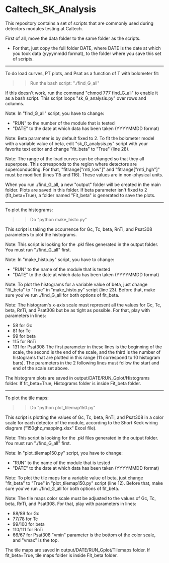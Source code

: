 # Caltech_SK_Analysis
This repository contains a set of scripts that are commonly used during detectors modules testing at Caltech.



First of all, move the data folder to the same folder as the scripts.
- For that, just copy the full folder DATE, where DATE is the date at which you took data (yyyymmdd format), to the folder where you save this set of scripts.

--------------------------------------

To do load curves, PT plots, and Psat as a function of T with bolometer fit:

>> Run the bash script: "./find_G_all"

If this doesn't work, run the command "chmod 777 find_G_all" to enable it as a bash script.
This script loops "sk_G_analysis.py" over rows and columns.

Note: In "find_G_all" script, you have to change:
- "RUN" to the number of the module that is tested
- "DATE" to the date at which data has been taken (YYYYMMDD format)

Note: Beta parameter is by default fixed to 2.
To fit the bolometer model with a variable value of beta, edit "sk_G_analysis.py" script with your favorite text editor and change "fit_beta" to "True" (line 28).

Note: The range of the load curves can be changed so that they all superpose. This corresponds to the region where detectors are superconducting.
For that, "fitrange["rnti_low"]" and "fitrange["rnti_hgh"]" must be modified (lines 115 and 116). These values are in non-physical units.

When you run ./find_G_all, a new "output" folder will be created in the main folder. Plots are saved in this folder.
If beta parameter isn't fixed to 2 (fit_beta=True), a folder named "Fit_beta" is generated to save the plots.

--------------------------------------

To plot the histograms:

>> Do "python make_histo.py"

This script is taking the occurrence for Gc, Tc, beta, RnTi, and Psat308 parameters to plot the histograms.

Note: This script is looking for the .pkl files generated in the output folder. You must run "./find_G_all" first.

Note: In "make_histo.py" script, you have to change:
- "RUN" to the name of the module that is tested
- "DATE" to the date at which data has been taken (YYYYMMDD format)

Note: To plot the histograms for a variable value of beta, just change "fit_beta" to "True" in "make_histo.py" script (line 23).
Before that, make sure you've run ./find_G_all for both options of fit_beta.

Note: The histogram's x-axis scale must represent all the values for Gc, Tc, beta, RnTi, and Psat308 but be as tight as possible.
For that, play with parameters in lines:
- 58 for Gc
- 81 for Tc
- 99 for beta
- 115 for RnTi
- 131 for Psat308
The first parameter in these lines is the beginning of the scale, the second is the end of the scale, and the third is the number of histograms that are plotted in this range (11 correspond to 10 histogram bars).
The parameters in the 2 following lines must follow the start and end of the scale set above.

The histogram plots are saved in output/DATE/RUN_Gplot/Histograms folder.
If fit_beta=True, Histograms folder is inside Fit_beta folder.

--------------------------------------

To plot the tile maps:

>> Do "python plot_tilemap150.py"

This script is plotting the values of Gc, Tc, beta, RnTi, and Psat308 in a color scale for each detector of the module, according to the Short Keck wiring diagram ("150ghz_mapping.xlsx" Excel file).

Note: This script is looking for the .pkl files generated in the output folder. You must run "./find_G_all" first.

Note: In "plot_tilemap150.py" script, you have to change:
- "RUN" to the name of the module that is tested
- "DATE" to the date at which data has been taken (YYYYMMDD format)

Note: To plot the tile maps for a variable value of beta, just change "fit_beta" to "True" in "plot_tilemap150.py" script (line 12).
Before that, make sure you've run ./find_G_all for both options of fit_beta.

Note: The tile maps color scale must be adjusted to the values of Gc, Tc, beta, RnTi, and Psat308.
For that, play with parameters in lines:
- 88/89 for Gc
- 77/78 for Tc
- 99/100 for beta
- 110/111 for RnTi
- 66/67 for Psat308
"vmin" parameter is the bottom of the color scale, and "vmax" is the top.

The tile maps are saved in output/DATE/RUN_Gplot/Tilemaps folder.
If fit_beta=True, tile maps folder is inside Fit_beta folder.
